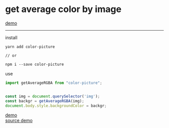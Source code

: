 # get average color by image
[demo](https://bad4iz.github.io/demo-color-picture/)

--- 
install

```
yarn add color-picture

// or

npm i --save color-picture

```

use
```javascript
import getAverageRGBA from "color-picture";


const img = document.querySelector('img');
const backgr = getAverageRGBA(img);
document.body.style.backgroundColor = backgr;
```
[demo](https://bad4iz.github.io/demo-color-picture/)  
[source demo](https://github.com/bad4iz/demo-color-picture)
